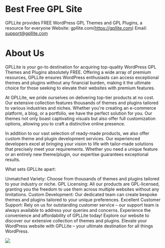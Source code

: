 # Best Free GPL Site
GPLLite provides FREE WordPress GPL Themes and GPL Plugins, a resource for everyone
Website: gpllite.com(https://gpllite.com)
Email: support@gpllite.com

# About Us
GPLLite is your go-to destination for acquiring top-quality WordPress GPL Themes and Plugins absolutely FREE. Offering a wide array of premium resources, GPLLite ensures WordPress enthusiasts can access exceptional themes and plugins without any financial burden, making it the ultimate choice for those seeking to elevate their websites with premium features.

At GPLLite, we pride ourselves on delivering top-tier products at no cost. Our extensive collection features thousands of themes and plugins tailored to various industries and niches. Whether you're creating an e-commerce platform, a blog, or a portfolio, we have the perfect solution for you. Our themes not only boast captivating visuals but also offer full customization options, allowing you to craft a distinctive online presence.

In addition to our vast selection of ready-made products, we also offer custom theme and plugin development services. Our experienced developers excel at bringing your vision to life with tailor-made solutions that precisely meet your requirements. Whether you need a unique feature or an entirely new theme/plugin, our expertise guarantees exceptional results.

What sets GPLLite apart:

Unmatched Variety: Choose from thousands of themes and plugins tailored to your industry or niche.
GPL Licensing: All our products are GPL-licensed, granting you the freedom to use them across multiple websites without any limitations.
Custom Development: Our dedicated team can create bespoke themes and plugins tailored to your unique preferences.
Excellent Customer Support: Rely on us for outstanding customer service – our support team is always available to address your queries and concerns.
Experience the convenience and affordability of GPLLite today! Explore our website to discover our extensive collection of themes and plugins. Elevate your WordPress website with GPLLite – your ultimate destination for all things WordPress.



[<img src="https://gpllite.com/wp-content/uploads/2024/04/gpllitelogo.png">](https://gpllite.com)
